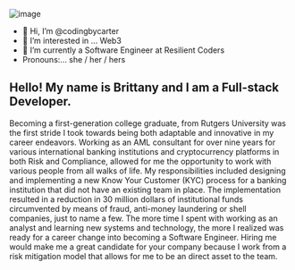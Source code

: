 ![image](https://user-images.githubusercontent.com/102538933/164980497-9848b88b-67c1-43c3-9e73-b4e9c1d96df2.png)






- 👋 Hi, I’m @codingbycarter
- 👀 I’m interested in ... Web3
- 🌱 I’m currently a Software Engineer at Resilient Coders
- Pronouns:... she / her / hers

<!---
codingbycarter/codingbycarter is a ✨ special ✨ repository because its `README.md` (this file) appears on your GitHub profile.
You can click the Preview link to take a look at your changes.
--->
<h2> Hello! My name is Brittany and I am a Full-stack Developer.</h2>

<p>Becoming a first-generation college graduate, from Rutgers University was the first stride I took towards being both adaptable and innovative in my career endeavors. Working as an AML consultant for over nine years for various international banking institutions and cryptocurrency platforms in both Risk and Compliance, allowed for me the opportunity to work with various people from all walks of life. My responsibilities included designing and implementing a new Know Your Customer (KYC) process for a banking institution that did not have an existing team in place. The implementation resulted in a reduction in 30 million dollars of institutional funds circumvented by means of fraud, anti-money laundering or shell companies, just to name a few. The more time I spent with working as an analyst and learning new systems and technology, the more I realized was ready for a career change into becoming a Software Engineer. Hiring me would make me a great candidate for your company because I work from a risk mitigation model that allows for me to be an direct asset to the team.
<h3> <Lets Connect!</h3>
